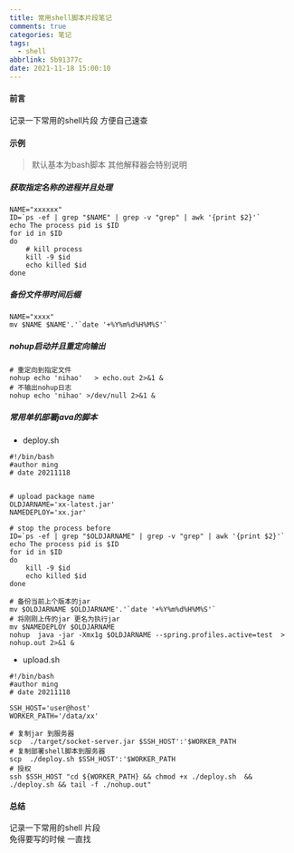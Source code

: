 ```yaml
---
title: 常用shell脚本片段笔记
comments: true
categories: 笔记
tags:
  - shell
abbrlink: 5b91377c
date: 2021-11-18 15:00:10
---
```

#### 前言
记录一下常用的shell片段 方便自己速查 

#### 示例
>默认基本为bash脚本 其他解释器会特别说明   

##### 获取指定名称的进程并且处理

```shell
NAME="xxxxxx"
ID=`ps -ef | grep "$NAME" | grep -v "grep" | awk '{print $2}'`
echo The process pid is $ID
for id in $ID
do
    # kill process  
    kill -9 $id
    echo killed $id
done

```

##### 备份文件带时间后缀 

```shell
NAME="xxxx"
mv $NAME $NAME'.'`date '+%Y%m%d%H%M%S'`
```

##### nohup启动并且重定向输出 

```shell
# 重定向到指定文件  
nohup echo 'nihao'   > echo.out 2>&1 &
# 不输出nohup日志
nohup echo 'nihao' >/dev/null 2>&1 &
```

##### 常用单机部署java的脚本

* deploy.sh

```shell
#!/bin/bash
#author ming
# date 20211118


# upload package name
OLDJARNAME='xx-latest.jar'
NAMEDEPLOY='xx.jar'

# stop the process before
ID=`ps -ef | grep "$OLDJARNAME" | grep -v "grep" | awk '{print $2}'`
echo The process pid is $ID
for id in $ID
do
    kill -9 $id
    echo killed $id
done

# 备份当前上个版本的jar
mv $OLDJARNAME $OLDJARNAME'.'`date '+%Y%m%d%H%M%S'`
# 将刚刚上传的jar 更名为执行jar
mv $NAMEDEPLOY $OLDJARNAME
nohup  java -jar -Xmx1g $OLDJARNAME --spring.profiles.active=test  > nohup.out 2>&1 &
```

* upload.sh
 
```shell
#!/bin/bash
#author ming
# date 20211118

SSH_HOST='user@host'
WORKER_PATH='/data/xx'

# 复制jar 到服务器
scp  ./target/socket-server.jar $SSH_HOST':'$WORKER_PATH
# 复制部署shell脚本到服务器
scp  ./deploy.sh $SSH_HOST':'$WORKER_PATH
# 授权
ssh $SSH_HOST "cd ${WORKER_PATH} && chmod +x ./deploy.sh  && ./deploy.sh && tail -f ./nohup.out"

```

#### 总结 
记录一下常用的shell 片段   
免得要写的时候 一直找     
